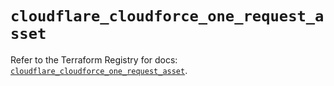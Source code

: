 # `cloudflare_cloudforce_one_request_asset`

Refer to the Terraform Registry for docs: [`cloudflare_cloudforce_one_request_asset`](https://registry.terraform.io/providers/cloudflare/cloudflare/5.11.0/docs/resources/cloudforce_one_request_asset).

